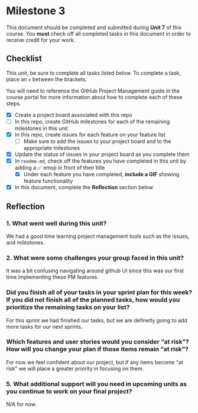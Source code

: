 # Milestone 3

This document should be completed and submitted during **Unit 7** of this course. You **must** check off all completed tasks in this document in order to receive credit for your work.

## Checklist

This unit, be sure to complete all tasks listed below. To complete a task, place an `x` between the brackets.

You will need to reference the GitHub Project Management guide in the course portal for more information about how to complete each of these steps.

- [x] Create a project board associated with this repo
- [ ] In this repo, create GitHub milestones for each of the remaining milestones in this unit
- [x] In this repo, create issues for each feature on your feature list
  - [ ] Make sure to add the issues to your project board and to the appropriate milestones
- [x] Update the status of issues in your project board as you complete them
- [x] In `readme.md`, check off the features you have completed in this unit by adding a ✅ emoji in front of their title
  - [x] Under each feature you have completed, **include a GIF** showing feature functionality
- [x] In this document, complete the **Reflection** section below

## Reflection

### 1. What went well during this unit?

We had a good time learning project management tools such as the issues, and milestones.

### 2. What were some challenges your group faced in this unit?

It was a bit confusing navigating around github UI since this was our first time implementing these PM features.

### Did you finish all of your tasks in your sprint plan for this week? If you did not finish all of the planned tasks, how would you prioritize the remaining tasks on your list?

For this sprint we had finished our tasks, but we are definetly going to add more tasks for our next sprints.

### Which features and user stories would you consider “at risk”? How will you change your plan if those items remain “at risk”?

For now we feel confident about our project, but if any items become "at risk" we will place a greater priority in focusing on them.

### 5. What additional support will you need in upcoming units as you continue to work on your final project?

N/A for now.
